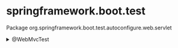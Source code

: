 # springframework.boot.test

Package org.springframework.boot.test.autoconfigure.web.servlet

<details><summary>@WebMvcTest</summary>

## Annotation Interface WebMvcTest

> [Spring docs link](https://docs.spring.io/spring-boot/docs/current/api/org/springframework/boot/test/autoconfigure/web/servlet/WebMvcTest.html)
>
>Since: 1.4.0
>
>Author: Phillip Webb, Artsiom Yudovin
>
Spring MVC 컴포넌트 에만 초점을 맞춘 Spring MVC 테스트에 사용할 수 있는 어노테이션입니다.

=> MVC를 위한 테스트.
웹에서 테스트하기 힘든 컨트롤러를 테스트하는 데 적합.

이 어노테이션을 사용하면 전체 자동 구성이 비활성화되고 대신 MVC 테스트와 관련된 구성만 적용됩니다.(다음과 같은 내용만 스캔하도록 제한)

=> @SpringBootTest 어노테이션보다 가볍게 테스트할 수 있음.

(i.e. @Controller, @ControllerAdvice, @JsonComponent, Converter/GenericConverter, Filter, WebMvcConfigurer and
HandlerMethodArgumentResolver beans but not @Component, @Service or @Repository beans).

읿반적으로 @Controller 빈에 필요한 collaborator를 생성하는 데 @MockBean or @Import 를 같이 사용합니다.
</details>